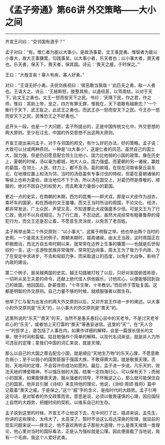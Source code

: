 # 《孟子旁通》第66讲 外交策略——大小之间

------

齐宣王问曰：“交邻国有道乎？”

孟子对曰：“有。惟仁者为能以大事小，是故汤事葛，文王事昆夷。惟智者为能以小事大，故大王事獯鬻，勾践事吴。以大事小者，乐天者也；以小事大者，畏天者也。乐天者，保天下。畏天者，保其国。诗云：‘畏天之威，于时保之。”’

王曰：“大哉言矣！寡人有疾，寡人好勇。”

对曰：“王请无好小勇。夫抚剑疾视曰：‘彼恶敢当我哉！’此匹夫之勇，敌一人者也。王请大之。诗云：‘王赫斯怒，肢整其旅，以遏徂莒，以笃周枯，以对于天下。’此文王之勇也。文王一怒而安天下之民。书曰：‘天降下民，作之君，作之师，惟曰：其助上帝，宠之，四方有罪无罪，惟我在，天下曷敢有越厥志？’一个衡行于天下，武王耻之，此武王之勇也。而武王亦一怒而安天下之民。今王亦一怒而安天下之民，民惟恐王之不好勇也。”

这开头一段，也是一个大问题，孟子所提出的，正是中国传统文化中，外交思想的两大原则。至少在过去，中国的外交思想不出这两大原则。

齐宣王提出来问孟子，对于与邻国的邦交，有什么好的办法，好的策略。孟子说：大致可以分成两种原则。一种是“以大事小”，这是仁者的风范。虽然自己的国土大，国力强，但是仍旧愿意配合领土比他小、国力比他弱的小国的政策。像在历史上，夏朝的时候，汤以毫为都城，地大人众，国力强盛。而夏朝的另一诸侯，赢姓的葛国，在领土、人民、财力上，都不及汤。葛的故城，在现在河南省葵丘县东北，在地理位置上和汤为邻。当时的汤伯虽有专事讨伐的特权，但葛在夏朝诸侯的等级上也称为葛伯，政治地位不下于汤，所以汤在国交上，对葛仍然是尊敬的，顺服的，绝对不因自己的权势大，而去欺凌力量弱小的葛国。

更近一点的史实，在商朝的末期，西方的昆夷——即犬戎，那是以犬皮作为战衣，乘坏车的国家，和在西岐的文王接壤。而文王当时所治的周国，不论文化、经济，都非常发达，广土众民，声望又高，不知道要比犬戎强盛多少倍。可是文王为了行仁政，绝对不以兵戎相见，为了行仁政，不忍动武，虽然犬戎经常有粗暴鲁莽的侵犯行为，而文王还是忍让着，不愿意生灵涂炭，以免苦了老百姓。

孟子再举出第二个外交原则：“以小事大”，这属于明智之举。他也举出两个当时的史例，一个是周太王的例子。商朝末期时，姬周诸侯，由太王当政，这时周国正在积极图治，而北方自五帝时期以来，就常常在边界上生事的獯鬻——也就是后世匈奴的一支，这一支游牧民族非常强悍，常常犯边闹事，周太王为了致力于内政，为了在安定中求进步，不去和匈奴力争，而采取退让的态度，以免扩大战争，影响了内政的建设。

第二个例子，是吴越两国的史实。越王勾践被打败了以后，只好对吴国俯首称臣，一切听从吴王夫差的命令，还献上绝代佳人供他娱乐，讨他欢心，以便能够回到自己的故国。他回国后，卧薪尝胆，“十年生聚，十年教训。”而后终于雪耻复国。这都是明智的外交原则。自己力量不够的时候，就顺服强者以图生存。

他举了仁与智为出发点的两大外交原则以后，又对齐宣王作进一步的阐述。以大事小的外交原则是“乐天”的，以小事大的外交原则是“畏天”的。

这里所说的“乐天”“畏天”的天，当然不是愚夫愚妇心目中的天老爷。不是讨天老爷欢心的“乐天”，或者怕上天打雷的“畏天”等愚妄迷信。这里的“天’”，在“天人合一”的哲学上，是包括了人事在内。如果作详细的解释，会是一篇很长很长的文章。限于时间和篇幅，姑且勉强作个简单的解释。以现代名词来说，就是非人力所可违反的定理；拿我们中国的词汇来说，就是天理。

那么以自己的大国之尊去配合小国，就是顺应“天地生万物”的乐天心理，不愿意欺负弱小；至于以弱小的国势臣服于强国大族，不敢得罪大国，就是敬畏天理。否则，天地间的定理，不会容许你成功如愿的。最后，孟子进一步说，凡乐天的，效法天地的博爱精神，不以强压弱的大国，结果一定四海归心，可以保有天下；而弱小的国家，如果能够畏天道，服从强者的领导，不怀叛逆之心，那么就可能保住自己的国家。他并且引据《诗经》来支持他的理论，他说，《诗经·周颂·我将》篇中记载着“畏天之威，于是保之。”这个“威”字的含义，是指时代的大趋势。孟子引用这句话，是对智者的外交政策而言。意思是说，必须以敬畏谨慎的心理，因应国际上自然的大趋势，把握时间的契机，以维系自己的生存。

孟子说到这里的时候，齐宣王不让他说下去，在中间打了岔，插进来说，孟先生，你讲的这些理论，太伟大了，太高深了。暂时不谈这么高远深奥的哲理，就目前的现实问题来说——换言之，他不喜欢再听孟子那些大道理，什么是畏天戒慎一类理论，他心里对当时的国际看法，正是认为强权就是公理。因此便直截了当地说，我有一个毛病，我这个人爱好武勇。
